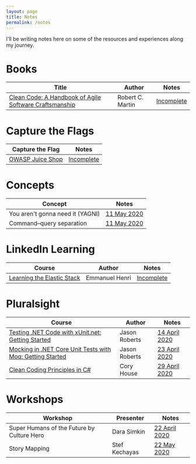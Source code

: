 ```yaml
---
layout: page
title: Notes
permalink: /notes
---
```


I'll be writing notes here on some of the resources and experiences along my journey.


# Books

| Title | Author | Notes |
| ----- | ------ | ----- |
| [Clean Code: A Handbook of Agile Software Craftsmanship](https://www.goodreads.com/book/show/3735293-clean-code) | Robert C. Martin | [Incomplete](/notes/books/clean-code) |


# Capture the Flags

| Capture the Flag | Notes |
| ---------------- | ----- |
| [OWASP Juice Shop](https://owasp.org/www-project-juice-shop/) | [Incomplete](/notes/capture-the-flags/owasp-juice-shop) |


# Concepts

| Concept | Notes |
| ------- | ----- |
| You aren't gonna need it (YAGNI) | [11 May 2020](/notes/concepts/yagni) |
| Command–query separation | [11 May 2020](/notes/concepts/command-query-separation) |


# LinkedIn Learning

| Course | Author | Notes |
| ------ | ------ | ----- |
| [Learning the Elastic Stack](https://www.linkedin.com/learning/learning-the-elastic-stack) | Emmanuel Henri | [Incomplete](/notes/linkedin-learning/learning-the-elastic-stack) |


# Pluralsight

| Course | Author | Notes |
| ------ | ------ | ----- |
| [Testing .NET Code with xUnit.net: Getting Started](https://app.pluralsight.com/library/courses/dotnet-core-testing-code-xunit-dotnet-getting-started/table-of-contents) | Jason Roberts | [14 April 2020](/notes/pluralsight/dotnet-core-testing-code-xunit-dotnet-getting-started) |
| [Mocking in .NET Core Unit Tests with Moq: Getting Started](https://app.pluralsight.com/library/courses/moq-dot-net-core-unit-tests/table-of-contents) | Jason Roberts | [23 April 2020](/notes/pluralsight/moq-dot-net-core-unit-tests) |
| [Clean Coding Principles in C#](https://app.pluralsight.com/library/courses/csharp-clean-coding-principles/table-of-contents) | Cory House | [29 April 2020](/notes/pluralsight/csharp-clean-coding-principles)


# Workshops

| Workshop | Presenter | Notes |
| -------- | --------- | ----- |
| Super Humans of the Future by Culture Hero | Dara Simkin | [22 April 2020](/notes/workshops/super-humans-of-the-future) |
| Story Mapping | Stef Kechayas | [22 May 2020](/notes/workshops/story-mapping) |